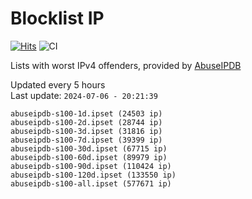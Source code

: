 # Blocklist IP

[![Hits](https://hits.seeyoufarm.com/api/count/incr/badge.svg?url=https%3A%2F%2Fgithub.com%2Fborestad%2Fblocklist-ip%2F&count_bg=%2379C83D&title_bg=%23555555&icon=&icon_color=%23E7E7E7&title=hits&edge_flat=false)](https://hits.seeyoufarm.com)  ![CI](https://img.shields.io/github/workflow/status/borestad/blocklist-ip/CI?style=flat-square)

Lists with worst IPv4 offenders, provided by [AbuseIPDB](https://www.abuseipdb.com/)

<!-- FOOTER-PLACEHOLDER -->
Updated every 5 hours<br>
Last update: `2024-07-06 - 20:21:39`
```
abuseipdb-s100-1d.ipset (24503 ip)
abuseipdb-s100-2d.ipset (28744 ip)
abuseipdb-s100-3d.ipset (31816 ip)
abuseipdb-s100-7d.ipset (39399 ip)
abuseipdb-s100-30d.ipset (67715 ip)
abuseipdb-s100-60d.ipset (89979 ip)
abuseipdb-s100-90d.ipset (110424 ip)
abuseipdb-s100-120d.ipset (133550 ip)
abuseipdb-s100-all.ipset (577671 ip)
```
